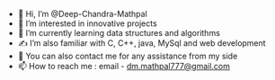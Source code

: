 - 👋 Hi, I’m @Deep-Chandra-Mathpal
- 👀 I’m interested in innovative projects
- 🌱 I’m currently learning data structures and algorithms 
- ✍ I’m also familiar with C, C++, java, MySql and web development
- 🤝 You can also contact me for any assistance from my side
- 📫 How to reach me : email - dm.mathpal777@gmail.com

<!---
Deep-Chandra-Mathpal/Deep-Chandra-Mathpal is a ✨ special ✨ repository because its `README.md` (this file) appears on your GitHub profile.
You can click the Preview link to take a look at your changes.
--->

